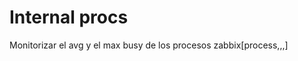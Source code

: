 # Internal procs
Monitorizar el avg y el max busy de los procesos
zabbix[process,<type>,<mode>,<state>]
